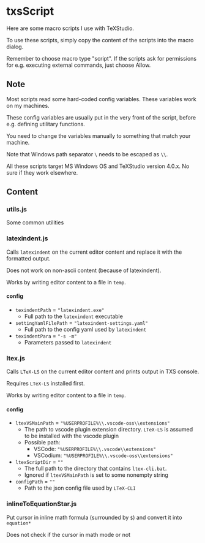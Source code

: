 # txsScript

Here are some macro scripts I use with TeXStudio.

To use these scripts, simply copy the content of the scripts into the macro dialog.

Remember to choose macro type "script". If the scripts ask for permissions for e.g. executing external commands, just choose Allow.

## Note

Most scripts read some hard-coded config variables. These variables work on my machines.

These config variables are usually put in the very front of the script, before e.g. defining utilitary functions.

You need to change the variables manually to something that match your machine.

Note that Windows path separator `\` needs to be escaped as `\\`.

All these scripts target MS Windows OS and TeXStudio version 4.0.x. No sure if they work elsewhere.

## Content

### utils.js

Some common utilities

### latexindent.js

Calls `latexindent` on the current editor content and replace it with the formatted output.

Does not work on non-ascii content (because of latexindent).

Works by writing editor content to a file in `temp`.

#### config

* `texindentPath` = `"latexindent.exe"`
    * Full path to the `latexindent` executable
* `settingYamlFilePath` = `"latexindent-settings.yaml"`
    * Full path to the config yaml used by `latexindent`
* `texindentPara` = `"-s -m"`
    * Parameters passed to `latexindent`

### ltex.js

Calls `LTeX-LS` on the current editor content and prints output in TXS console.

Requires `LTeX-LS` installed first.

Works by writing editor content to a file in `temp`.

#### config

* `ltexVSMainPath` = `"%USERPROFILE%\\.vscode-oss\\extensions"`
    * The path to vscode plugin extension directory. `LTeX-LS` is assumed to be installed with the vscode plugin
    * Possible path:
        * VSCode: `"%USERPROFILE%\\.vscode\\extensions"`
        * VSCodium: `"%USERPROFILE%\\.vscode-oss\\extensions"`
* `ltexScriptDir` = `""`
    * The full path to the directory that contains `ltex-cli.bat`.
    * Ignored if `ltexVSMainPath` is set to some nonempty string
* `configPath` = `""`
    * Path to the json config file used by `LTeX-CLI`

### inlineToEquationStar.js

Put cursor in inline math formula (surrounded by `$`) and convert it into `equation*`

Does not check if the cursor in math mode or not


